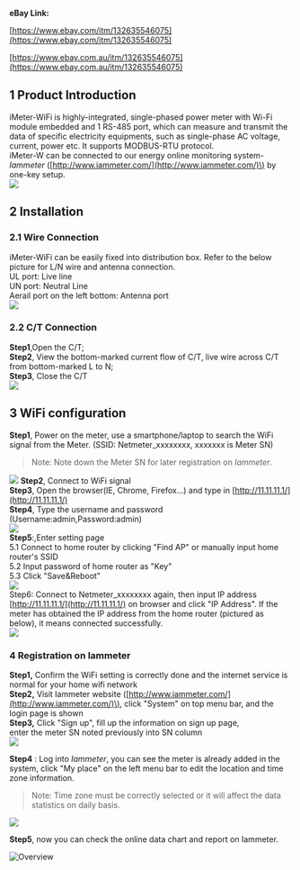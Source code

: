 **eBay Link:**

[https://www.ebay.com/itm/132635546075](https://www.ebay.com/itm/132635546075)

[https://www.ebay.com.au/itm/132635546075](https://www.ebay.com.au/itm/132635546075)

## 1 Product Introduction

iMeter-WiFi is highly-integrated, single-phased power meter with Wi-Fi module embedded and 1 RS-485 port, which can measure and transmit the data of specific electricity equipments, such as single-phase AC voltage, current, power etc. It supports MODBUS-RTU protocol.  
iMeter-W can be connected to our energy online monitoring system-_Iammeter_ \([http://www.iammeter.com/](http://www.iammeter.com/)\) by one-key setup.  
![][0]

## 2 Installation

### 2.1 Wire Connection

iMeter-WiFi can be easily fixed into distribution box. Refer to the below picture for L/N wire and antenna connection.  
UL port: Live line  
UN port: Neutral Line  
Aerail port on the left bottom: Antenna port  
![][1]

### 2.2 C/T Connection

**Step1**,Open the C/T;  
**Step2**, View the bottom-marked current flow of C/T, live wire across C/T from bottom-marked L to N;  
**Step3**, Close the C/T  
![][2]

## 3 WiFi configuration

**Step1**, Power on the meter, use a smartphone/laptop to search the WiFi signal from the Meter. \(SSID: Netmeter\_xxxxxxxx, xxxxxxx is Meter SN\)

> Note: Note down the Meter SN for later registration on _Iammeter_.

![][3] 
**Step2**, Connect to WiFi signal  
**Step3**, Open the browser\(IE, Chrome, Firefox...\) and type in [http://11.11.11.1/](http://11.11.11.1/)  
**Step4**, Type the username and password \(Username:admin,Password:admin\)  
![][4]  
**Step5**:,Enter setting page  
5.1 Connect to home router by clicking "Find AP" or manually input home router's SSID  
5.2 Input password of home router as "Key"  
5.3 Click "Save&Reboot"  
![][5]  
Step6: Connect to Netmeter\_xxxxxxxx again, then input IP address [http://11.11.11.1/](http://11.11.11.1/) on browser and click "IP Address". If the meter has obtained the IP address from the home router \(pictured as below\), it means connected successfully.  
![][6]

### 4 Registration on Iammeter

**Step1,** Confirm the WiFi setting is correctly done and the internet service is normal for your home wifi network  
**Step2,** Visit Iammeter website \([http://www.iammeter.com/](http://www.iammeter.com/)\), click "System" on top menu bar, and the login page is shown  
**Step3,** Click "Sign up", fill up the information on sign up page,  
enter the meter SN noted previously into SN column  
![][7]

**Step4** : Log into _Iammeter_, you can see the meter is already added in the system, click "My place" on the left menu bar to edit the location and time zone information.

> Note: Time zone must be correctly selected or it will affect the data statistics on daily basis.

![][8]
 
**Step5**, now you can check the online data chart and report on Iammeter.

![Overview][9]


[0]:http://leweidoc.oss-cn-hangzhou.aliyuncs.com/lewei50/img/imeter-lewei50-20180116-1.jpg
[1]: http://leweidoc.oss-cn-hangzhou.aliyuncs.com/lewei50/img/iMeter-lewei50-20180112-1.jpg
[2]: http://leweidoc.oss-cn-hangzhou.aliyuncs.com/lewei50/img/iMeter-lewei50-20180112-2.jpg
[3]: http://leweidoc.oss-cn-hangzhou.aliyuncs.com/lewei50/img/iMeter-lewei50-20180112-3.jpg
[4]: http://leweidoc.oss-cn-hangzhou.aliyuncs.com/lewei50/img/iMeter-lewei50-20180112-4.jpg
[5]: http://leweidoc.oss-cn-hangzhou.aliyuncs.com/lewei50/img/iMeter-lewei50-20180112-5.jpg
[6]: http://leweidoc.oss-cn-hangzhou.aliyuncs.com/lewei50/img/iMeter-lewei50-20180112-6.jpg
[7]: http://leweidoc.oss-cn-hangzhou.aliyuncs.com/lewei50/img/iMeter-lewei50-20180112-7.jpg
[8]: http://leweidoc.oss-cn-hangzhou.aliyuncs.com/lewei50/img/iMeter-lewei50-20180112-8.jpg
[9]:http://leweidoc.oss-cn-hangzhou.aliyuncs.com/lewei50/img/iMeter-lewei50-20180111-1.jpg

